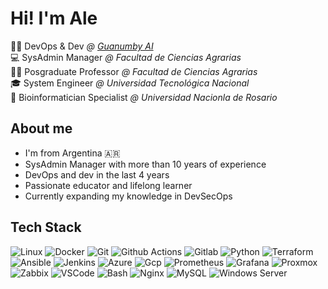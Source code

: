 
# Hi! I'm Ale

👨‍💻 DevOps & Dev *@ [Guanumby AI](https://guanumby.netlify.app/)*<br>
💻 SysAdmin Manager *@ Facultad de Ciencias Agrarias*<br>
👨‍🏫 Posgraduate Professor *@ Facultad de Ciencias Agrarias*<br>
🎓 System Engineer *@ Universidad Tecnológica Nacional*<br>
🧬 Bioinformatician Specialist *@ Universidad Nacionla de Rosario*

## About me 
- I'm from Argentina 🇦🇷
- SysAdmin Manager with more than 10 years of experience 
- DevOps and dev in the last 4 years
- Passionate educator and lifelong learner
- Currently expanding my knowledge in DevSecOps

## Tech Stack

![Linux](https://img.shields.io/badge/Linux-darkred?style=flat-square&logo=linux&logoColor=white)
![Docker](https://img.shields.io/badge/docker-2496ED?logo=docker&logoColor=white&style=flat-square)
![Git](https://img.shields.io/badge/-GIT-f05133?style=flat-square&logo=git&logoColor=white)
![Github Actions](https://img.shields.io/badge/GitHub_Actions-2088FF?style=flat-square&logo=github-actions&logoColor=white)
![Gitlab](https://img.shields.io/badge/GitLab-330F63?style=flat-square&logo=gitlab&logoColor=white)
![Python](https://img.shields.io/badge/Python-darkgreen?logo=python&logoColor=white&style=flat-square)
![Terraform](https://img.shields.io/badge/Terraform-7B42BC?logo=terraform&logoColor=white&style=flat-square)
![Ansible](https://img.shields.io/badge/Ansible-blue?style=flat-square&logo=ansible)
![Jenkins](	https://img.shields.io/badge/Jenkins-D24939?style=flat-square&logo=Jenkins&logoColor=white)
![Azure](https://img.shields.io/badge/Azure-0078D4?logo=microsoft-azure&logoColor=white&style=flat-square)
![Gcp](https://img.shields.io/badge/Google_Cloud-4285F4?style=flat-square&logo=google-cloud&logoColor=white)
![Prometheus](https://img.shields.io/badge/Prometheus-red?style=flat-square&logo=prometheus&logoColor=white)
![Grafana](https://img.shields.io/badge/Grafana-darkorange?style=flat-square&logo=grafana&logoColor=white)
![Proxmox](https://img.shields.io/badge/Proxmox-black?style=flat-square&logo=proxmox&logoColor=white)
![Zabbix](https://img.shields.io/badge/Zabbix-darkred?style=flat-square&logo=zabbix)
![VSCode](https://img.shields.io/badge/Visual_Studio_Code-blue?style=flat-square&logo=visual%20studio%20code)
![Bash](https://img.shields.io/badge/Bash-black?style=flat-square&logo=script)
![Nginx](https://img.shields.io/badge/Nginx-darkgreen?style=flat-square&logo=nginx)
![MySQL](https://img.shields.io/badge/MySQL-darkorange?style=flat-square&logo=mysql&logoColor=white)
![Windows Server](https://img.shields.io/badge/Windows_Server-blue?style=flat-square&logo=windows&logoColor=white)






